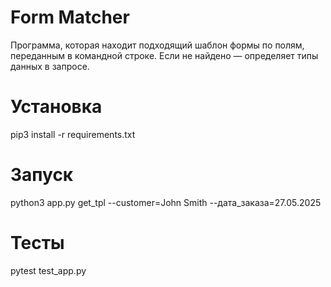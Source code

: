# Form Matcher

Программа, которая находит подходящий шаблон формы по полям, переданным в командной строке. Если не найдено — определяет типы данных в запросе.

# Установка
pip3 install -r requirements.txt

# Запуск
python3 app.py get_tpl --customer=John Smith --дата_заказа=27.05.2025

# Тесты
pytest test_app.py
